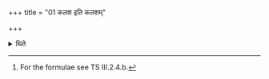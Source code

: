 +++
title = "01 कलश इति कलशम्"

+++

<details><summary>थिते</summary>

1. He praises the (Drona-) kalaśa with kalaśaḥ...; Soma with somaḥ...; Agni with agniḥ...; gods with upa devāḥ...: the sacrifice with upa yajñaḥ...; the Hotrakas with upa mā hotrāḥ...[^1]   

[^1]: For the formulae see TS III.2.4.b.  
</details>
